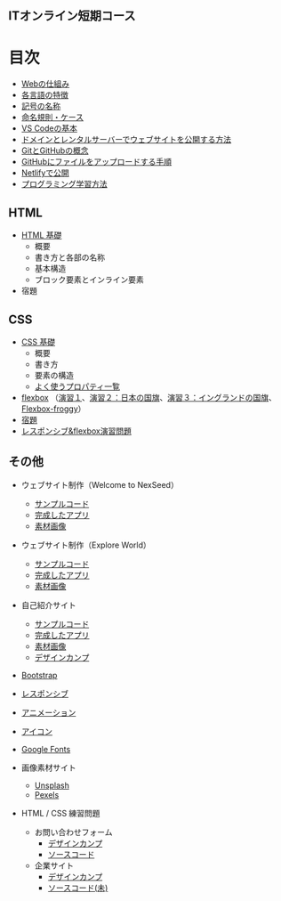 ## ITオンライン短期コース
# 目次
* [Webの仕組み](https://github.com/NexSeed00/curriculum/blob/master/doc/web/about_web_for_class.pdf)
* [各言語の特徴](https://docs.google.com/document/d/1gZVA0q2ANe9C_RMQenLyU9lIhtVGOFl3AYKj3oQ0VyE/edit)
* [記号の名称](https://github.com/NexSeed00/HTML_CSS/blob/master/doc/06_symbols.md)
* [命名規則・ケース](https://github.com/NexSeed00/HTML_CSS/blob/master/doc/07_cases.md)
* [VS Codeの基本](https://github.com/NexSeed00/HTML_CSS/blob/master/doc/08_vscode.md)
* [ドメインとレンタルサーバーでウェブサイトを公開する方法](https://github.com/NexSeed00/deploy_on_rental_server)
* [GitとGitHubの概念](https://github.com/NexSeed00/git_basic)
* [GitHubにファイルをアップロードする手順](https://github.com/NexSeed00/github)
* [Netlifyで公開](https://github.com/NexSeed00/netlify)
* [プログラミング学習方法](https://docs.google.com/presentation/d/13WQuSGq51RQ6qVnVdoR8uErGt4gVxKQ9LTZk4K2f1sA/edit?usp=sharing)




## HTML
* [HTML 基礎](https://github.com/NexSeed00/HTML_CSS/blob/master/doc/01_html_basic.md)
	* 概要
	* 書き方と各部の名称
	* 基本構造
	* ブロック要素とインライン要素
* 宿題 

## CSS
* [CSS 基礎](https://github.com/NexSeed00/HTML_CSS/blob/master/doc/02_css_basic.md) 
	* 概要
	*  書き方
	*  要素の構造
	*  [よく使うプロパティ一覧](https://github.com/NexSeed00/css_properties)
*  [flexbox](https://github.com/NexSeed00/HTML_CSS/blob/master/doc/04_flexbox.md) （[演習１](https://github.com/NexSeed00/flexbox)、[演習２：日本の国旗](https://github.com/NexSeed00/flexbox-hw-2)、[演習３：イングランドの国旗](https://github.com/NexSeed00/flexbox_flag_england)、[Flexbox-froggy](https://flexboxfroggy.com/#ja)） 
* [宿題]()
* [レスポンシブ&flexbox演習問題](https://github.com/NexSeed00/responsive_practice)

## その他

* ウェブサイト制作（Welcome to NexSeed）
	* [サンプルコード](https://github.com/NexSeed00/Welcome_to_NexSeed)
	* [完成したアプリ](https://heuristic-kilby-bf0e3e.netlify.app/)
	* [素材画像](https://drive.google.com/open?id=152nXWklITMh29hLkq4qbeIYklSOsX6WW)
* ウェブサイト制作（Explore World）
	* [サンプルコード](https://github.com/NexSeed00/Explore_World)
	* [完成したアプリ](https://cocky-kalam-936bf7.netlify.app)
	* [素材画像](https://drive.google.com/drive/folders/1bwxPspqhKQKySfbt13VHzdwODh8GxeZC?usp=sharing)
* 自己紹介サイト
	* [サンプルコード](https://github.com/NexSeed00/My_Website)
	* [完成したアプリ](https://heuristic-shockley-4fb208.netlify.app/)
	* [素材画像](https://drive.google.com/open?id=1H90sY7V6DNioDNseuxrJu_RvfWQxMp_g)	
	* [デザインカンプ](https://drive.google.com/open?id=1thv1b2gtBc9lUNksOla_QUBFza7Vj_72)
* [Bootstrap](https://github.com/NexSeed00/Bootstrap_basic)
* [レスポンシブ](https://github.com/NexSeed00/HTML_CSS/blob/master/doc/11_responsive.md)
* [アニメーション](https://github.com/NexSeed00/HTML_CSS/blob/master/doc/12_animation.md)
* [アイコン](https://github.com/NexSeed00/HTML_CSS/blob/master/doc/10_icons.md)
* [Google Fonts](https://github.com/NexSeed00/HTML_CSS/blob/master/doc/09_fonts.md)


* 画像素材サイト
  * [Unsplash](https://unsplash.com/)
  * [Pexels](https://www.pexels.com/ja-jp/)

* HTML / CSS 練習問題
  * お問い合わせフォーム
    * [デザインカンプ](https://xd.adobe.com/spec/2d42f2ad-6140-42b5-55b0-df4c84cc5a5d-5b73/)
    * [ソースコード](https://github.com/NexSeed00/contact_form)
  * 企業サイト
    * [デザインカンプ](https://xd.adobe.com/spec/3590c236-ae02-414a-5881-a073545703f5-43a1/)
    * [ソースコード(未)]()


 
 
 